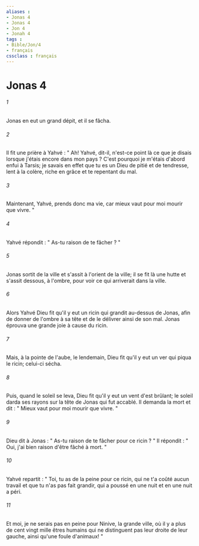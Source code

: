 ```yaml
---
aliases : 
- Jonas 4
- Jonas 4
- Jon 4
- Jonah 4
tags : 
- Bible/Jon/4
- français
cssclass : français
---
```


# Jonas 4

###### 1
Jonas en eut un grand dépit, et il se fâcha. 
###### 2
Il fit une prière à Yahvé : " Ah! Yahvé, dit-il, n'est-ce point là ce que je disais lorsque j'étais encore dans mon pays ? C'est pourquoi je m'étais d'abord enfui à Tarsis; je savais en effet que tu es un Dieu de pitié et de tendresse, lent à la colère, riche en grâce et te repentant du mal. 
###### 3
Maintenant, Yahvé, prends donc ma vie, car mieux vaut pour moi mourir que vivre. " 
###### 4
Yahvé répondit : " As-tu raison de te fâcher ? " 
###### 5
Jonas sortit de la ville et s'assit à l'orient de la ville; il se fit là une hutte et s'assit dessous, à l'ombre, pour voir ce qui arriverait dans la ville. 
###### 6
Alors Yahvé Dieu fit qu'il y eut un ricin qui grandit au-dessus de Jonas, afin de donner de l'ombre à sa tête et de le délivrer ainsi de son mal. Jonas éprouva une grande joie à cause du ricin. 
###### 7
Mais, à la pointe de l'aube, le lendemain, Dieu fit qu'il y eut un ver qui piqua le ricin; celui-ci sécha. 
###### 8
Puis, quand le soleil se leva, Dieu fit qu'il y eut un vent d'est brûlant; le soleil darda ses rayons sur la tête de Jonas qui fut accablé. Il demanda la mort et dit : " Mieux vaut pour moi mourir que vivre. " 
###### 9
Dieu dit à Jonas : " As-tu raison de te fâcher pour ce ricin ? " Il répondit : " Oui, j'ai bien raison d'être fâché à mort. " 
###### 10
Yahvé repartit : " Toi, tu as de la peine pour ce ricin, qui ne t'a coûté aucun travail et que tu n'as pas fait grandir, qui a poussé en une nuit et en une nuit a péri. 
###### 11
Et moi, je ne serais pas en peine pour Ninive, la grande ville, où il y a plus de cent vingt mille êtres humains qui ne distinguent pas leur droite de leur gauche, ainsi qu'une foule d'animaux! " 

